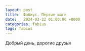 ```yaml
---
layout: post
title:  Фабиус. Первые шаги
date:   2024-03-22 01:00:00 +0000
categories: fabius
tags: fabius
---
```


Добрый день, дорогие друзья
